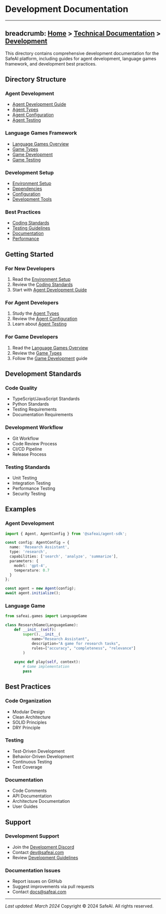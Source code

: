 # Development Documentation
---
breadcrumb: [Home](../README.md) > [Technical Documentation](../technical/README.md) > [Development](../technical/development/README.md)
---
This directory contains comprehensive development documentation for the SafeAI platform, including guides for agent development, language games framework, and development best practices.
      
      
## Directory Structure
      
      
### Agent Development
- [Agent Development Guide](agent-development-guide.md)
- [Agent Types](agent-types.md)
- [Agent Configuration](agent-configuration.md)
- [Agent Testing](agent-testing.md)
      
      
### Language Games Framework
- [Language Games Overview](language-games-framework.md)
- [Game Types](game-types.md)
- [Game Development](game-development.md)
- [Game Testing](game-testing.md)
      
      
### Development Setup
- [Environment Setup](environment-setup.md)
- [Dependencies](dependencies.md)
- [Configuration](configuration.md)
- [Development Tools](development-tools.md)
      
      
### Best Practices
- [Coding Standards](coding-standards.md)
- [Testing Guidelines](testing-guidelines.md)
- [Documentation](documentation.md)
- [Performance](performance.md)
      
      
## Getting Started
      
      
### For New Developers
1. Read the [Environment Setup](environment-setup.md)
2. Review the [Coding Standards](coding-standards.md)
3. Start with [Agent Development Guide](agent-development-guide.md)
      
      
### For Agent Developers
1. Study the [Agent Types](agent-types.md)
2. Review the [Agent Configuration](agent-configuration.md)
3. Learn about [Agent Testing](agent-testing.md)
      
      
### For Game Developers
1. Read the [Language Games Overview](language-games-framework.md)
2. Review the [Game Types](game-types.md)
3. Follow the [Game Development](game-development.md) guide
      
      
## Development Standards
      
      
### Code Quality
- TypeScript/JavaScript Standards
- Python Standards
- Testing Requirements
- Documentation Requirements
      
      
### Development Workflow
- Git Workflow
- Code Review Process
- CI/CD Pipeline
- Release Process
      
      
### Testing Standards
- Unit Testing
- Integration Testing
- Performance Testing
- Security Testing
      
      
## Examples
      
      
### Agent Development
```typescript
import { Agent, AgentConfig } from '@safeai/agent-sdk';

const config: AgentConfig = {
  name: 'Research Assistant',
  type: 'research',
  capabilities: ['search', 'analyze', 'summarize'],
  parameters: {
    model: 'gpt-4',
    temperature: 0.7
  }
};

const agent = new Agent(config);
await agent.initialize();
```
      
      
### Language Game
```python
from safeai.games import LanguageGame

class ResearchGame(LanguageGame):
    def __init__(self):
        super().__init__(
            name="Research Assistant",
            description="A game for research tasks",
            rules=["accuracy", "completeness", "relevance"]
        )
    
    async def play(self, context):
        # Game implementation
        pass
```
      
      
## Best Practices
      
      
### Code Organization
- Modular Design
- Clean Architecture
- SOLID Principles
- DRY Principle
      
      
### Testing
- Test-Driven Development
- Behavior-Driven Development
- Continuous Testing
- Test Coverage
      
      
### Documentation
- Code Comments
- API Documentation
- Architecture Documentation
- User Guides
      
      
## Support
      
      
### Development Support
- Join the [Development Discord](https://discord.gg/safeai-dev)
- Contact dev@safeai.com
- Review [Development Guidelines](development-guidelines.md)
      
      
### Documentation Issues
- Report issues on GitHub
- Suggest improvements via pull requests
- Contact docs@safeai.com
      
      
---
*Last updated: March 2024*
Copyright © 2024 SafeAI. All rights reserved. 